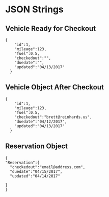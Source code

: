 # JSON Strings


## Vehicle Ready for Checkout

```
{
    "id":1,
    "mileage":123,
    "fuel":0.5,
    "checkedout":"",
    "duedate":"",
    "updated":"04/13/2017"
  }
```  

## Vehicle Object After Checkout

```
{
    "id":1,
    "mileage":123,
    "fuel":0.5,
    "checkedout":"brett@reinhards.us",
    "duedate":"04/12/2017",
    "updated":"04/13/2017"
  }
```

## Reservation Object

```
{
"Reservation":{
  "checkedout":"email@address.com",
  "duedate":"04/15/2017",
  "updated":"04/14/2017"
  
}  
}
```
